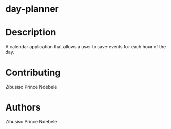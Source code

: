 # day-planner

# Description
A calendar application that allows a user to save events for each hour of the day.

# Contributing
Zibusiso Prince Ndebele

# Authors
Zibusiso Prince Ndebele



